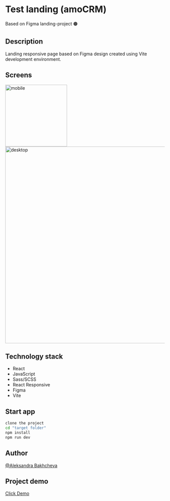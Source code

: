 # Test landing (amoCRM)
Based on Figma landing-project 🟤

## Description
Landing responsive page based on Figma design created using Vite development environment.

## Screens
<img width="195" alt="mobile" src="https://github.com/AleksandraBakhcheva/a-test_vite-app/assets/76097160/348b2928-000f-495e-b237-ca833342ee01">
<img width="621" alt="desktop" src="https://github.com/AleksandraBakhcheva/a-test_vite-app/assets/76097160/65f82cfe-3991-406a-a315-4a9a8994c53f">

## Technology stack
- React
- JavaScript
- Sass/SCSS
- React Responsive
- Figma
- Vite
  
## Start app
```bash
clone the project
cd "target folder"
npm install
npm run dev
```

## Author
[@Aleksandra Bakhcheva](https://github.com/AleksandraBakhcheva)

## Project demo
<a href="https://aleksandrabakhcheva.github.io/a-test_vite-app/">Click Demo</a>
